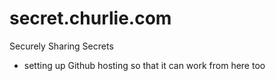 # secret.churlie.com
Securely Sharing Secrets

* setting up Github hosting so that it can work from here too
